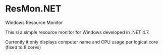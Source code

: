 # ResMon.NET
Windows Resource Monitor

This si a simple resource monitor for Windows developed in .NET 4.7.

Currently it only displays computer name and CPU usage per logical core (fixed to 8 cores)
